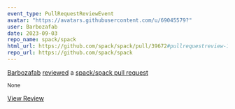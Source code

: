 ```yaml
---
event_type: PullRequestReviewEvent
avatar: "https://avatars.githubusercontent.com/u/69045579?"
user: Barbozafab
date: 2023-09-03
repo_name: spack/spack
html_url: https://github.com/spack/spack/pull/39672#pullrequestreview-1608407251
repo_url: https://github.com/spack/spack
---
```


<a href='https://github.com/Barbozafab' target='_blank'>Barbozafab</a> <a href='https://github.com/spack/spack/pull/39672#pullrequestreview-1608407251' target='_blank'>reviewed</a> a <a href='https://github.com/spack/spack/pull/39672' target='_blank'>spack/spack pull request</a>

<small>None</small>

<a href='https://github.com/spack/spack/pull/39672#pullrequestreview-1608407251' target='_blank'>View Review</a>